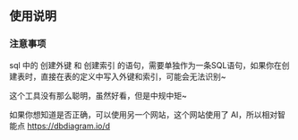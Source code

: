 ## 使用说明

### 注意事项

sql 中的 创建外键 和 创建索引 的语句，需要单独作为一条SQL语句，如果你在创建表时，直接在表的定义中写入外键和索引，可能会无法识别~

这个工具没有那么聪明，虽然好看，但是中规中矩~

如果你想知道是否正确，可以使用另一个网站，这个网站使用了 AI，所以相对智能点 https://dbdiagram.io/d

